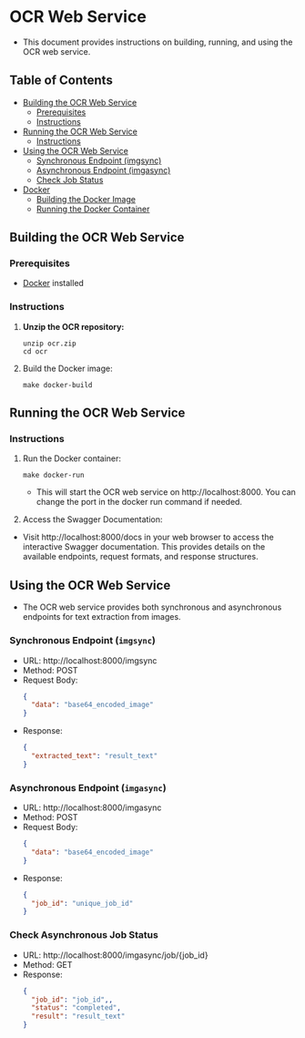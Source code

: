 # OCR Web Service

- This document provides instructions on building, running, and using the OCR web service.

## Table of Contents
- [Building the OCR Web Service](#building-the-ocr-web-service)
  - [Prerequisites](#prerequisites)
  - [Instructions](#instructions)
- [Running the OCR Web Service](#running-the-ocr-web-service)
  - [Instructions](#instructions-1)
- [Using the OCR Web Service](#using-the-ocr-web-service)
  - [Synchronous Endpoint (imgsync)](#synchronous-endpoint-imgsync)
  - [Asynchronous Endpoint (imgasync)](#asynchronous-endpoint-imgasync)
  - [Check Job Status](#check-job-status)
- [Docker](#docker)
  - [Building the Docker Image](#building-the-docker-image)
  - [Running the Docker Container](#running-the-docker-container)

## Building the OCR Web Service
### Prerequisites
- [Docker](https://www.docker.com/) installed

### Instructions
1. **Unzip the OCR repository:**
   ```shell
   unzip ocr.zip
   cd ocr
   ```
2. Build the Docker image:
    ```shell
    make docker-build
    ```

## Running the OCR Web Service
### Instructions
1. Run the Docker container:
   ```shell
   make docker-run
   ```
   - This will start the OCR web service on http://localhost:8000. You can change the port in the docker run command if needed.

2. Access the Swagger Documentation:
- Visit http://localhost:8000/docs in your web browser to access the interactive Swagger documentation. This provides details on the available endpoints, request formats, and response structures.


## Using the OCR Web Service
- The OCR web service provides both synchronous and asynchronous endpoints for text extraction from images.
### Synchronous Endpoint (`imgsync`)
- URL: http://localhost:8000/imgsync
- Method: POST
- Request Body:
   ```json
   {
     "data": "base64_encoded_image"
   }
   ```
- Response:
   ```json
   {
     "extracted_text": "result_text"
   }
   ```

### Asynchronous Endpoint (`imgasync`)
- URL: http://localhost:8000/imgasync
- Method: POST
- Request Body:
   ```json
   {
     "data": "base64_encoded_image"
   }
   ```
- Response:
   ```json
   {
     "job_id": "unique_job_id"
   }
   ```
### Check Asynchronous Job Status
- URL: http://localhost:8000/imgasync/job/{job_id}
- Method: GET
- Response:
   ```json
   {
     "job_id": "job_id",,
     "status": "completed",
     "result": "result_text"
   }
   ```
